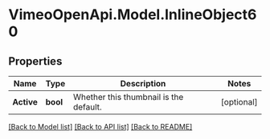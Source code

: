 # VimeoOpenApi.Model.InlineObject60
## Properties

Name | Type | Description | Notes
------------ | ------------- | ------------- | -------------
**Active** | **bool** | Whether this thumbnail is the default. | [optional] 

[[Back to Model list]](../README.md#documentation-for-models) [[Back to API list]](../README.md#documentation-for-api-endpoints) [[Back to README]](../README.md)

